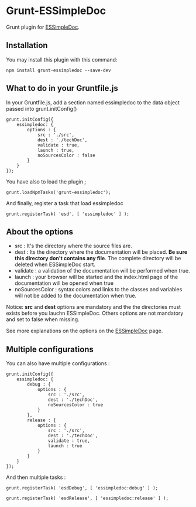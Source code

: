 # Grunt-ESSimpleDoc
 
Grunt plugin for [ESSimpleDoc](https://github.com/wwwouaiebe/ESSimpleDoc).

## Installation

You may install this plugin with this command:

```
npm install grunt-essimpledoc --save-dev

```

## What to do in your Gruntfile.js

In your Gruntfile.js, add a section named essimpledoc to the data object passed into grunt.initConfig()
```
grunt.initConfig({
	essimpledoc: {
		options : {
			src : './src',
			dest : './techDoc',
			validate : true,
			launch : true,
			noSourcesColor : false
		}
	}
});
```

You have also to load the plugin ;

```
grunt.loadNpmTasks('grunt-essimpledoc');

```

And finally, register a task that load essimpledoc

```
grunt.registerTask( 'esd', [ 'essimpledoc' ] );

```

## About the options

- src : It's the directory where the source files are.
- dest : Its the directory where the documentation will be placed. **Be sure this directory don't contains any file**. 
The complete directory will be deleted when ESSimpleDoc start. 
- validate : a validation of the documentation will be performed when true.
- launch : your browser will be started and the index.html page of the documentation will be opened when true
- noSourcesColor : syntax colors and links to the classes and variables will not be added to the documentation when true.

Notice: **src** and **dest** options are mandatory and the the directories must exists before you lauchn ESSimpleDoc. Others
options are not mandatory and set to false when missing.

See more explanations on the options on the [ESSimpleDoc](https://github.com/wwwouaiebe/ESSimpleDoc) page.

## Multiple configurations

You can also have multiple configurations :

```
grunt.initConfig({
	essimpledoc: {
		debug : {
			options : {
				src : './src',
				dest : './techDoc',
				noSourcesColor : true
			}
		},
		release : {
			options : {
				src : './src',
				dest : './techDoc',
				validate : true,
				launch : true
			}
		}
	}
});

```

And then multiple tasks :

```
grunt.registerTask( 'esdDebug', [ 'essimpledoc:debug' ] );

grunt.registerTask( 'esdRelease', [ 'essimpledoc:release' ] );

```
